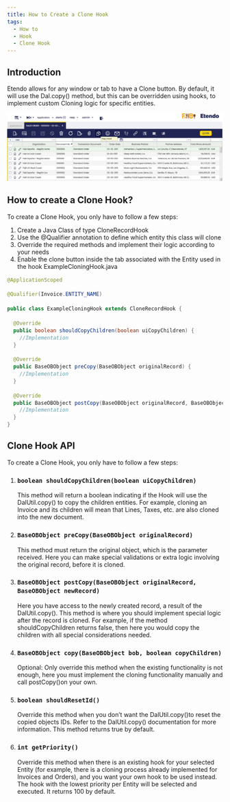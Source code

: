 ```yaml
---
title: How to Create a Clone Hook
tags:
  - How to
  - Hook
  - Clone Hook
---
```

## Introduction

Etendo allows for any window or tab to have a Clone button. By default, it will use the Dal.copy() method, but this can be overridden using hooks, to implement custom Cloning logic for specific entities.

![](../../../assets/drive/0MigjYdnUWzz7TltzquaKnHZBJkr6dhSt8o-c6WbrEYVqHL8R8SNC3lvoTFs-_XOI1qhnCopBhqqzL1THLQ61n4sYhGsRGyT-BtGPes-kykNZO79OUtW55PAmcjxNOA-i9gEK2uaDivHwfJTUdYykeDqL5-qk0UzbVmuGJIpaVufYYmX02sjk3fr.png)

## How to create a Clone Hook?

To create a Clone Hook, you only have to follow a few steps:

1. Create a Java Class of type CloneRecordHook
2. Use the @Qualifier annotation to define which entity this class will clone
3. Override the required methods and implement their logic according to your needs
4. Enable the clone button inside the tab associated with the Entity used in the hook ExampleCloningHook.java

```java
@ApplicationScoped

@Qualifier(Invoice.ENTITY_NAME)

public class ExampleCloningHook extends CloneRecordHook {

  @Override
  public boolean shouldCopyChildren(boolean uiCopyChildren) {
    //Implementation
  }

  @Override
  public BaseOBObject preCopy(BaseOBObject originalRecord) {
  	//Implementation
  }

  @Override
  public BaseOBObject postCopy(BaseOBObject originalRecord, BaseOBObject newRecord) {
    //Implementation
  }
}

```

## Clone Hook API

To create a Clone Hook, you only have to follow a few steps:

1. ### `boolean shouldCopyChildren(boolean uiCopyChildren)`

    This method will return a boolean indicating if the Hook will use the DalUtil.copy() to copy the children entities.
    For example, cloning an Invoice and its children will mean that Lines, Taxes, etc. are also cloned into the new document.

2. ### `BaseOBObject preCopy(BaseOBObject originalRecord)`

    This method must return the original object, which is the parameter received.
    Here you can make special validations or extra logic involving the original record, before it is cloned.

3. ### `BaseOBObject postCopy(BaseOBObject originalRecord, BaseOBObject newRecord)`

    Here you have access to the newly created record, a result of the DalUtil.copy().
    This method is where you should implement special logic after the record is cloned.
    For example, if the method shouldCopyChildren returns false, then here you would copy the children with all special considerations needed.

4. ### `BaseOBObject copy(BaseOBObject bob, boolean copyChildren)`

    Optional: Only override this method when the existing functionality is not enough, here you must implement the cloning functionality manually and call postCopy()on your own.

5. ### `boolean shouldResetId()`

    Override this method when you don’t want the DalUtil.copy()to reset the copied objects IDs. Refer to the DalUtil.copy() documentation for more information. This method returns true by default.

6. ### `int getPriority()`

    Override this method when there is an existing hook for your selected Entity (for example, there is a cloning process already implemented for Invoices and Orders), and you want your own hook to be used instead.
    The hook with the lowest priority per Entity will be selected and executed. It returns 100 by default.